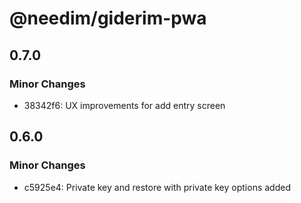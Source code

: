 # @needim/giderim-pwa

## 0.7.0

### Minor Changes

- 38342f6: UX improvements for add entry screen

## 0.6.0

### Minor Changes

- c5925e4: Private key and restore with private key options added
